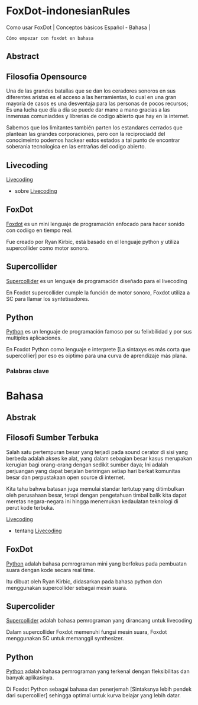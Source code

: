 # FoxDot-indonesianRules
Como usar FoxDot | Conceptos básicos Español - Bahasa | 

                                                                                                        

~~~
Cómo empezar con foxdot en bahasa 
~~~

## Abstract 

## Filosofia Opensource 

Una de las grandes batallas que se dan los ceradores sonoros en sus diferentes aristas es el acceso a las herramientas,
lo cual en una gran mayoría de casos es una desventaja para las personas de pocos recursos; Es una lucha que día a día se puede dar mano a mano
gracias a las inmensas comuniaddes y librerias de codigo abierto que hay en la internet. 

Sabemos que los limitantes también parten los estandares cerrados que plantean las grandes corporaciones, pero con
la reciprociadd del conocimeinto podemos hackear estos estados a tal punto de encontrar soberania tecnologica
en las entrañas del codigo abierto.




## Livecoding 

[Livecoding](https://toplap.org/about/) 

+ sobre [Livecoding](https://github.com/toplap/awesome-livecoding/)


## FoxDot 

[Foxdot](https://foxdot.org/) es un mini lenguaje de programación enfocado para hacer sonido con codiigo en tiempo real. 

Fue creado por Ryan Kirbic, está basado en el lenguaje python y utiliza supercollider como motor sonoro. 

## Supercollider


[Supercollider](https://supercollider.github.io/) es un lenguaje de programación diseñado para el livecoding

En Foxdot supercollider cumple la función de motor sonoro, Foxdot utiliza a SC para llamar los syntetisadores. 

## Python 

[Python](https://www.python.org/) es un lenguaje de programación famoso por su felixbilidad y por sus multiples apĺicaciones.

En Foxdot Python como lenguaje e interprete [La sintaxys es más corta que supercollier] por eso es oiptimo para una curva de aprendizaje más plana.





### Palabras clave






# Bahasa 

## Abstrak

## Filosofi Sumber Terbuka
Salah satu pertempuran besar yang terjadi pada sound cerator di sisi yang berbeda adalah akses ke alat, yang dalam sebagian besar kasus merupakan kerugian bagi orang-orang dengan sedikit sumber daya; Ini adalah perjuangan yang dapat berjalan beriringan setiap hari berkat komunitas besar dan perpustakaan open source di internet.

Kita tahu bahwa batasan juga memulai standar tertutup yang ditimbulkan oleh perusahaan besar, tetapi dengan pengetahuan timbal balik kita dapat meretas negara-negara ini hingga menemukan kedaulatan teknologi di perut kode terbuka.


[Livecoding](https://toplap.org/about/) 

+ tentang  [Livecoding](https://github.com/toplap/awesome-livecoding/)

## FoxDot

[Python](https://www.python.org/) adalah bahasa pemrograman mini yang berfokus pada pembuatan suara dengan kode secara real time.

Itu dibuat oleh Ryan Kirbic, didasarkan pada bahasa python dan menggunakan supercollider sebagai mesin suara.

## Supercolider
[Supercollider](https://supercollider.github.io/) adalah bahasa pemrograman yang dirancang untuk livecoding

Dalam supercollider Foxdot memenuhi fungsi mesin suara, Foxdot menggunakan SC untuk memanggil synthesizer.

## Python

[Python](https://www.python.org/) adalah bahasa pemrograman yang terkenal dengan fleksibilitas dan banyak aplikasinya.

Di Foxdot Python sebagai bahasa dan penerjemah [Sintaksnya lebih pendek dari supercollier] sehingga optimal untuk kurva belajar yang lebih datar.
